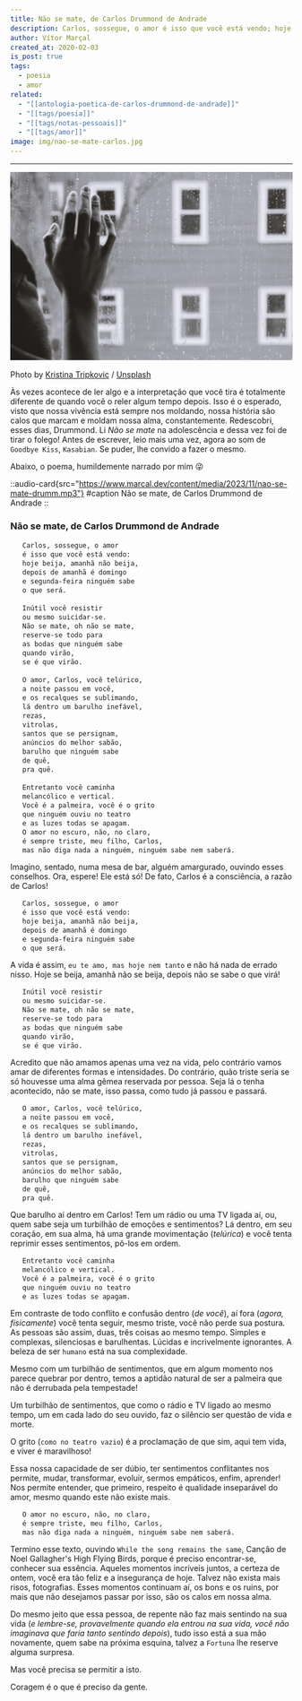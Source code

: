 ```yaml
---
title: Não se mate, de Carlos Drummond de Andrade
description: Carlos, sossegue, o amor é isso que você está vendo; hoje beija, amanhã não beija, depois de amanhã é domingo e segunda-feira ninguém sabe o que será.
author: Vítor Marçal
created_at: 2020-02-03
is_post: true
tags:
  - poesia
  - amor
related:
  - "[[antologia-poetica-de-carlos-drummond-de-andrade]]"
  - "[[tags/poesia]]"
  - "[[tags/notas-pessoais]]"
  - "[[tags/amor]]"
image: img/nao-se-mate-carlos.jpg
---
```


---

![Não se mate, de Carlos Drummond de Andrade](img/nao-se-mate-carlos.jpg)

Photo
by [Kristina Tripkovic](https://unsplash.com/@tinamosquito?utm_source=ghost&utm_medium=referral&utm_campaign=api-credit) / [Unsplash](https://unsplash.com/?utm_source=ghost&utm_medium=referral&utm_campaign=api-credit)

Às vezes acontece de ler algo e a interpretação que você tira é totalmente diferente de quando você o reler algum tempo
depois. Isso é o esperado, visto que nossa vivência está sempre nos moldando, nossa história são calos que marcam e
moldam nossa alma, constantemente. Redescobri, esses dias, Drummond. Li _Não se mate_ na adolescência e dessa vez foi de
tirar o folego! Antes de escrever, leio mais uma vez, agora ao som de `Goodbye Kiss`, `Kasabian`. Se puder, lhe convido
a fazer o mesmo.


Abaixo, o poema, humildemente narrado por mim 😜

::audio-card{src="https://www.marcal.dev/content/media/2023/11/nao-se-mate-drumm.mp3"}
#caption
Não se mate, de Carlos Drummond de Andrade
::

### Não se mate, de Carlos Drummond de Andrade

```
   Carlos, sossegue, o amor 
   é isso que você está vendo:
   hoje beija, amanhã não beija, 
   depois de amanhã é domingo 
   e segunda-feira ninguém sabe 
   o que será.
   
   Inútil você resistir
   ou mesmo suicidar-se.
   Não se mate, oh não se mate,
   reserve-se todo para 
   as bodas que ninguém sabe 
   quando virão, 
   se é que virão.
   
   O amor, Carlos, você telúrico,
   a noite passou em você, 
   e os recalques se sublimando,
   lá dentro um barulho inefável,
   rezas, 
   vitrolas,
   santos que se persignam, 
   anúncios do melhor sabão, 
   barulho que ninguém sabe
   de quê, 
   pra quê.
   
   Entretanto você caminha
   melancólico e vertical.
   Você é a palmeira, você é o grito 
   que ninguém ouviu no teatro
   e as luzes todas se apagam. 
   O amor no escuro, não, no claro,
   é sempre triste, meu filho, Carlos, 
   mas não diga nada a ninguém, ninguém sabe nem saberá.

```

Imagino, sentado, numa mesa de bar, alguém amargurado, ouvindo esses conselhos. Ora, espere! Ele está só! De fato,
Carlos é a consciência, a razão de Carlos!

```
   Carlos, sossegue, o amor 
   é isso que você está vendo:
   hoje beija, amanhã não beija, 
   depois de amanhã é domingo 
   e segunda-feira ninguém sabe 
   o que será.

```

A vida é assim, `eu te amo, mas hoje nem tanto` e não há nada de errado nisso. Hoje se beija, amanhã não se beija,
depois não se sabe o que virá!

```
   Inútil você resistir
   ou mesmo suicidar-se.
   Não se mate, oh não se mate,
   reserve-se todo para 
   as bodas que ninguém sabe 
   quando virão, 
   se é que virão.

```

Acredito que não amamos apenas uma vez na vida, pelo contrário vamos amar de diferentes formas e intensidades. Do
contrário, quão triste seria se só houvesse uma alma gêmea reservada por pessoa. Seja lá o tenha acontecido, não se
mate, isso passa, como tudo já passou e passará.

```
   O amor, Carlos, você telúrico,
   a noite passou em você, 
   e os recalques se sublimando,
   lá dentro um barulho inefável,
   rezas, 
   vitrolas,
   santos que se persignam, 
   anúncios do melhor sabão, 
   barulho que ninguém sabe
   de quê, 
   pra quê.

```

Que barulho aí dentro em Carlos! Tem um rádio ou uma TV ligada aí, ou, quem sabe seja um turbilhão de emoções e
sentimentos? Lá dentro, em seu coração, em sua alma, há uma grande movimentação (_telúrica_) e você tenta reprimir esses
sentimentos, pô-los em ordem.

```
   Entretanto você caminha
   melancólico e vertical.
   Você é a palmeira, você é o grito 
   que ninguém ouviu no teatro
   e as luzes todas se apagam. 

```

Em contraste de todo conflito e confusão dentro (_de você_), aí fora (_agora, fisicamente_) você tenta seguir, mesmo
triste, você não perde sua postura. As pessoas são assim, duas, três coisas ao mesmo tempo. Simples e complexas,
silenciosas e barulhentas. Lúcidas e incrivelmente ignorantes. A beleza de ser `humano` está na sua complexidade.

Mesmo com um turbilhão de sentimentos, que em algum momento nos parece quebrar por dentro, temos a aptidão natural de
ser a palmeira que não é derrubada pela tempestade!

Um turbilhão de sentimentos, que como o rádio e TV ligado ao mesmo tempo, um em cada lado do seu ouvido, faz o silêncio
ser questão de vida e morte.

O grito (`como no teatro vazio`) é a proclamação de que sim, aqui tem vida, e viver é maravilhoso!

Essa nossa capacidade de ser dúbio, ter sentimentos conflitantes nos permite, mudar, transformar, evoluir, sermos
empáticos, enfim, aprender! Nos permite entender, que primeiro, respeito é qualidade inseparável do amor, mesmo quando
este não existe mais.

```
   O amor no escuro, não, no claro,
   é sempre triste, meu filho, Carlos, 
   mas não diga nada a ninguém, ninguém sabe nem saberá.

```

Termino esse texto, ouvindo `While the song remains the same`, Canção de Noel Gallagher's High Flying Birds, porque é
preciso encontrar-se, conhecer sua essência. Aqueles momentos incríveis juntos, a certeza de ontem, você era tão feliz e
a insegurança de hoje. Talvez não exista mais risos, fotografias. Esses momentos continuam aí, os bons e os ruins, por
mais que não desejamos passar por isso, são os calos em nossa alma.

Do mesmo jeito que essa pessoa, de repente não faz mais sentindo na sua vida (_e lembre-se, provavelmente quando ela
entrou na sua vida, você não imaginava que faria tanto sentindo depois_), tudo isso está a sua mão novamente, quem sabe
na próxima esquina, talvez a `Fortuna` lhe reserve alguma surpresa.

Mas você precisa se permitir a isto.

Coragem é o que é preciso da gente.